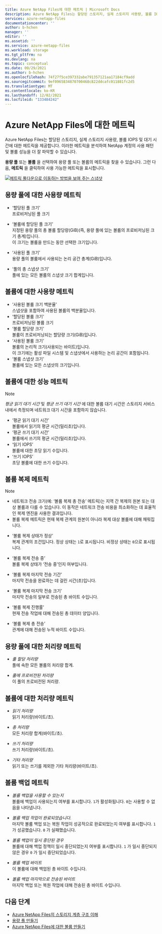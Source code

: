 ```yaml
---
title: Azure NetApp Files에 대한 메트릭 | Microsoft Docs
description: Azure NetApp Files는 할당된 스토리지, 실제 스토리지 사용량, 볼륨 IOPS 및 대기 시간에 대한 메트릭을 제공합니다. 이 메트릭을 사용하여 사용량 및 성능을 파악합니다.
services: azure-netapp-files
documentationcenter: ''
author: b-hchen
manager: ''
editor: ''
ms.assetid: ''
ms.service: azure-netapp-files
ms.workload: storage
ms.tgt_pltfrm: na
ms.devlang: na
ms.topic: conceptual
ms.date: 09/29/2021
ms.author: b-hchen
ms.openlocfilehash: 74f27f5ce397332abe791357121aa17184cf9add
ms.sourcegitcommit: 9ef0965834870700468c822ddcafc011881fc2d5
ms.translationtype: MT
ms.contentlocale: ko-KR
ms.lasthandoff: 12/02/2021
ms.locfileid: "133484242"
---
```

# <a name="metrics-for-azure-netapp-files"></a>Azure NetApp Files에 대한 메트릭

Azure NetApp Files는 할당된 스토리지, 실제 스토리지 사용량, 볼륨 IOPS 및 대기 시간에 대한 메트릭을 제공합니다. 이러한 메트릭을 분석하여 NetApp 계정의 사용 패턴 및 볼륨 성능을 더 잘 파악할 수 있습니다.  

**용량 풀** 또는 **볼륨** 을 선택하여 용량 풀 또는 볼륨의 메트릭을 찾을 수 있습니다.  그런 다음, **메트릭** 을 클릭하여 사용 가능한 메트릭을 표시합니다. 

[ ![메트릭 풀다운으로 이동하는 방법을 보여 주는 스냅샷](../media/azure-netapp-files/metrics-navigate-volume.png) ](../media/azure-netapp-files/metrics-navigate-volume.png#lightbox)

## <a name="usage-metrics-for-capacity-pools"></a><a name="capacity_pools"></a>용량 풀에 대한 사용량 메트릭

- ‘할당된 풀 크기’   
    프로비저닝된 풀 크기

- ‘볼륨에 할당된 풀 크기’  
    지정된 용량 풀의 총 볼륨 할당량(GiB)(즉, 용량 풀에 있는 볼륨의 프로비저닝된 크기 총계)입니다.  
    이 크기는 볼륨을 만드는 동안 선택한 크기입니다.  

- ‘사용된 풀 크기’  
    용량 풀의 볼륨에서 사용되는 논리 공간 총계(GiB)입니다.  

- ‘풀의 총 스냅샷 크기’    
    풀에 있는 모든 볼륨의 스냅샷 크기 합계입니다.

## <a name="usage-metrics-for-volumes"></a><a name="volumes"></a>볼륨에 대한 사용량 메트릭

- ‘사용된 볼륨 크기 백분율’    
    스냅샷을 포함하여 사용된 볼륨의 백분율입니다.  
- ‘할당된 볼륨 크기’   
    프로비저닝된 볼륨 크기
- ‘볼륨 할당량 크기’    
    볼륨이 프로비저닝되는 할당량 크기(GiB)입니다.   
- ‘사용된 볼륨 크기’   
    볼륨의 논리적 크기(사용되는 바이트)입니다.  
    이 크기에는 활성 파일 시스템 및 스냅샷에서 사용하는 논리 공간이 포함됩니다.  
- ‘볼륨 스냅샷 크기’   
   볼륨에 있는 모든 스냅샷의 크기입니다.  

## <a name="performance-metrics-for-volumes"></a>볼륨에 대한 성능 메트릭

> [!NOTE] 
> *평균 읽기 대기 시간* 및 *평균 쓰기 대기 시간* 에 대한 볼륨 대기 시간은 스토리지 서비스 내에서 측정되며 네트워크 대기 시간을 포함하지 않습니다.

- ‘평균 읽기 대기 시간’   
    볼륨에서 읽기의 평균 시간(밀리초)입니다.
- ‘평균 쓰기 대기 시간’   
    볼륨에서 쓰기의 평균 시간(밀리초)입니다.
- ‘읽기 IOPS’   
    볼륨에 대한 초당 읽기 수입니다.
- ‘쓰기 IOPS’   
    초당 볼륨에 대한 쓰기 수입니다.

## <a name="volume-replication-metrics"></a><a name="replication"></a>볼륨 복제 메트릭

> [!NOTE] 
> * 네트워크 전송 크기(예: ‘볼륨 복제 총 전송’ 메트릭)는 지역 간 복제의 원본 또는 대상 볼륨과 다를 수 있습니다. 이 동작은 네트워크 전송 비용을 최소화하는 데 효율적인 복제 엔진을 사용한 결과입니다.
> * 볼륨 복제 메트릭은 현재 복제 관계의 원본이 아니라 복제 대상 볼륨에 대해 채워집니다.

- ‘볼륨 복제 상태가 정상’   
    복제 관계의 조건입니다. 정상 상태는 `1`로 표시됩니다. 비정상 상태는 `0`으로 표시됩니다.

- ‘볼륨 복제 전송 중’    
    볼륨 복제 상태가 ‘전송 중’인지 여부입니다. 

- ‘볼륨 복제 마지막 전송 기간’   
    마지막 전송을 완료하는 데 걸린 시간(초)입니다. 

- ‘볼륨 복제 마지막 전송 크기’    
    마지막 전송의 일부로 전송된 총 바이트 수입니다. 

- ‘볼륨 복제 진행률’    
    현재 전송 작업에 대해 전송된 총 데이터 양입니다. 

- ‘볼륨 복제 총 전송’   
    관계에 대해 전송된 누적 바이트 수입니다. 

## <a name="throughput-metrics-for-capacity-pools"></a>용량 풀에 대한 처리량 메트릭   

* *풀 할당 처리량*    
    풀에 속한 모든 볼륨의 처리량 합계.
    
* *풀에 프로비전된 처리량*   
    이 풀의 프로비전된 처리량.


## <a name="throughput-metrics-for-volumes"></a>볼륨에 대한 처리량 메트릭   

* *읽기 처리량*   
    읽기 처리량(바이트/초).
    
* *총 처리량*   
    모든 처리량 합계(바이트/초).

* *쓰기 처리량*    
    쓰기 처리량(바이트/초).

* *기타 처리량*   
    읽기 또는 쓰기를 제외한 기타 처리량(바이트/초).

## <a name="volume-backup-metrics"></a>볼륨 백업 메트릭  

* *볼륨 백업을 사용할 수 있는지*   
    볼륨에 백업이 사용되는지 여부를 표시합니다. `1`가 활성화됩니다. `0`는 사용할 수 없음을 나타냅니다.

* *볼륨 백업 작업이 완료되었습니다.*   
    마지막 볼륨 백업 또는 복원 작업이 성공적으로 완료되었는지 여부를 표시합니다.  `1` 가 성공했습니다. `0` 가 실패했습니다.

* *볼륨 백업이 일시 중단된 경우*   
    볼륨에 대해 백업 정책이 일시 중단되었는지 여부를 표시합니다.  `1` 가 일시 중단되지 않은 경우 `0` 가 일시 중단되었습니다.

* *볼륨 백업 바이트*   
    이 볼륨에 대해 백업된 총 바이트 수입니다.

* *볼륨 백업 마지막으로 전송된 바이트*   
    마지막 백업 또는 복원 작업에 대해 전송된 총 바이트 수입니다.  

## <a name="next-steps"></a>다음 단계

* [Azure NetApp Files의 스토리지 계층 구조 이해](azure-netapp-files-understand-storage-hierarchy.md)
* [용량 풀 만들기](azure-netapp-files-set-up-capacity-pool.md)
* [Azure NetApp Files에 대한 볼륨 만들기](azure-netapp-files-create-volumes.md)
